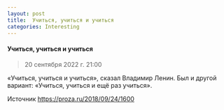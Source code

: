 ```yaml
---
layout: post
title:  Учиться, учиться и учиться
categories: Interesting
---
```


#### Учиться, учиться и учиться

> 20 сентября 2022 г.
21:00

«Учиться, учиться и учиться», сказал Владимир Ленин.
Был и другой вариант: «Учиться, учиться и ещё раз учиться».

Источник <https://proza.ru/2018/09/24/1600> 


